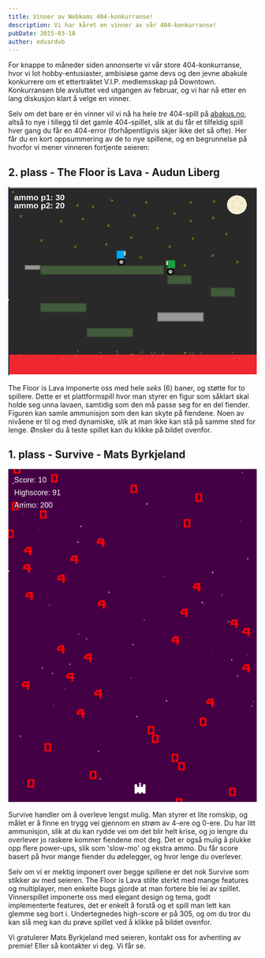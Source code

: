 ```yaml
---
title: Vinner av Webkoms 404-konkurranse!
description: Vi har kåret en vinner av vår 404-konkurranse!
pubDate: 2015-03-18
author: edvardvb
---
```


For knappe to måneder siden annonserte vi vår store 404-konkurranse, hvor vi lot hobby-entusiaster, ambisiøse game
devs og den jevne abakule konkurrere om et ettertraktet V.I.P. medlemsskap på Downtown. Konkurransen ble avsluttet
ved utgangen av februar, og vi har nå etter en lang diskusjon klart å velge en vinner.

Selv om det bare er én vinner vil vi nå ha hele _tre_ 404-spill på [abakus.no](http://www.abakus.no), altså to nye i tillegg
til det gamle 404-spillet, slik at du får et tilfeldig spill hver gang du får en 404-error (forhåpentligvis skjer ikke det så
ofte). Her får du en kort oppsummering av de to nye spillene, og en begrunnelse på hvorfor vi mener vinneren fortjente seieren:

## 2. plass - The Floor is Lava - Audun Liberg

[<img src='/images/posts/2015-03-18-lava.png'>](https://rawgit.com/Vardark/404-competition/master/entries/audunlib/index.html)

The Floor is Lava imponerte oss med hele _seks_ (6) baner, og støtte for to spillere. Dette er et plattformspill
hvor man styrer en figur som såklart skal holde seg unna lavaen, samtidig som den må passe seg for en del fiender.
Figuren kan samle ammunisjon som den kan skyte på fiendene. Noen av nivåene er til og med dynamiske, slik at man
ikke kan stå på samme sted for lenge. Ønsker du å teste spillet kan du klikke på bildet ovenfor.

## 1. plass - Survive - Mats Byrkjeland

[<img src='/images/posts/2015-03-18-winrar.png'>](https://rawgit.com/draperunner/404-competition/master/entries/matsby/dist/matsby.html)

Survive handler om å overleve lengst mulig. Man styrer et lite romskip, og målet er å finne en trygg vei gjennom
en strøm av 4-ere og 0-ere. Du har litt ammunisjon, slik at du kan rydde vei om det blir helt krise, og jo lengre
du overlever jo raskere kommer fiendene mot deg. Det er også mulig å plukke opp flere power-ups, slik som 'slow-mo'
og ekstra ammo. Du får score basert på hvor mange fiender du ødelegger, og hvor lenge du overlever.

Selv om vi er mektig imponert over begge spillene er det nok Survive som stikker av med seieren.
The Floor is Lava stilte sterkt med mange features og multiplayer, men enkelte bugs gjorde at man fortere ble lei
av spillet. Vinnerspillet imponerte oss med elegant design og tema, godt implementerte features, det er enkelt å
forstå og et spill man lett kan glemme seg bort i. Undertegnedes high-score er på 305, og om du tror du kan slå meg
kan du prøve spillet ved å klikke på bildet ovenfor.

Vi gratulerer Mats Byrkjeland med seieren, kontakt oss for avhenting av premie! Eller så kontakter vi deg. Vi får
se.

